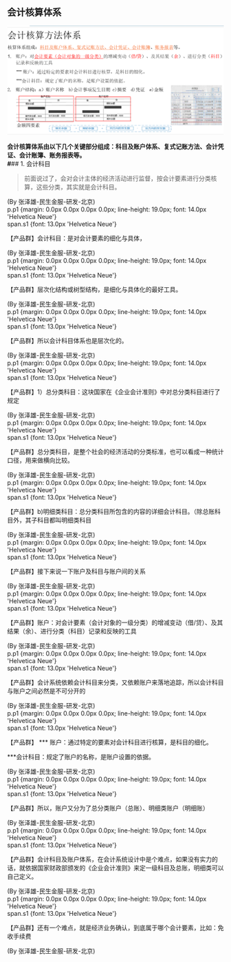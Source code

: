 ## 会计核算体系

![](/assets/4.0.1.1会计核算体系.png)

**会计核算体系由以下几个关键部分组成：科目及账户体系、复式记账方法、会计凭证、会计账簿、账务报表等。    
\#**\#\# 1. 会计科目

> 前面说过了，会对会计主体的经济活动进行监督，按会计要素进行分类核算，这些分类，其实就是会计科目。

\(By 张泽雄-民生金服-研发-北京\)  
p.p1 {margin: 0.0px 0.0px 0.0px 0.0px; line-height: 19.0px; font: 14.0px 'Helvetica Neue'}  
span.s1 {font: 13.0px 'Helvetica Neue'}

【产品群】会计科目：是对会计要素的细化与具体，

\(By 张泽雄-民生金服-研发-北京\)  
p.p1 {margin: 0.0px 0.0px 0.0px 0.0px; line-height: 19.0px; font: 14.0px 'Helvetica Neue'}  
span.s1 {font: 13.0px 'Helvetica Neue'}

【产品群】层次化结构或树型结构，是细化与具体化的最好工具。

\(By 张泽雄-民生金服-研发-北京\)  
p.p1 {margin: 0.0px 0.0px 0.0px 0.0px; line-height: 19.0px; font: 14.0px 'Helvetica Neue'}  
span.s1 {font: 13.0px 'Helvetica Neue'}

【产品群】所以会计科目体系也是层次化的。

\(By 张泽雄-民生金服-研发-北京\)  
p.p1 {margin: 0.0px 0.0px 0.0px 0.0px; line-height: 19.0px; font: 14.0px 'Helvetica Neue'}  
span.s1 {font: 13.0px 'Helvetica Neue'}

【产品群】1）总分类科目：这块国家在《企业会计准则》中对总分类科目进行了规定

\(By 张泽雄-民生金服-研发-北京\)  
p.p1 {margin: 0.0px 0.0px 0.0px 0.0px; line-height: 19.0px; font: 14.0px 'Helvetica Neue'}  
span.s1 {font: 13.0px 'Helvetica Neue'}

【产品群】总分类科目，是整个社会的经济活动的分类标准，也可以看成一种统计口径，用来做横向比较。

\(By 张泽雄-民生金服-研发-北京\)  
p.p1 {margin: 0.0px 0.0px 0.0px 0.0px; line-height: 19.0px; font: 14.0px 'Helvetica Neue'}  
span.s1 {font: 13.0px 'Helvetica Neue'}

【产品群】b\)明细类科目：总分类科目所包含的内容的详细会计科目。（除总账科目外，其子科目都叫明细类科目

\(By 张泽雄-民生金服-研发-北京\)  
p.p1 {margin: 0.0px 0.0px 0.0px 0.0px; line-height: 19.0px; font: 14.0px 'Helvetica Neue'}  
span.s1 {font: 13.0px 'Helvetica Neue'}

【产品群】接下来说一下账户及科目与账户间的关系

\(By 张泽雄-民生金服-研发-北京\)  
p.p1 {margin: 0.0px 0.0px 0.0px 0.0px; line-height: 19.0px; font: 14.0px 'Helvetica Neue'}  
span.s1 {font: 13.0px 'Helvetica Neue'}

【产品群】账户：对会计要素（会计对象的一级分类）的增减变动（借/贷）、及其结果（余）、进行分类（科目）记录和反映的工具

\(By 张泽雄-民生金服-研发-北京\)  
p.p1 {margin: 0.0px 0.0px 0.0px 0.0px; line-height: 19.0px; font: 14.0px 'Helvetica Neue'}  
span.s1 {font: 13.0px 'Helvetica Neue'}

【产品群】会计系统依赖会计科目来分类，又依赖账户来落地追踪，所以会计科目与账户之间必然是不可分开的

\(By 张泽雄-民生金服-研发-北京\)  
p.p1 {margin: 0.0px 0.0px 0.0px 0.0px; line-height: 19.0px; font: 14.0px 'Helvetica Neue'}  
span.s1 {font: 13.0px 'Helvetica Neue'}

【产品群】  \*\*\* 账户：通过特定的要素对会计科目进行核算，是科目的细化。

\*\*\*会计科目：规定了账户的名称，是账户设置的依据。

\(By 张泽雄-民生金服-研发-北京\)  
p.p1 {margin: 0.0px 0.0px 0.0px 0.0px; line-height: 19.0px; font: 14.0px 'Helvetica Neue'}  
span.s1 {font: 13.0px 'Helvetica Neue'}

【产品群】所以，账户又分为了总分类账户（总账）、明细类账户（明细账）

\(By 张泽雄-民生金服-研发-北京\)  
p.p1 {margin: 0.0px 0.0px 0.0px 0.0px; line-height: 19.0px; font: 14.0px 'Helvetica Neue'}  
span.s1 {font: 13.0px 'Helvetica Neue'}

【产品群】会计科目及账户体系，在会计系统设计中是个难点，如果没有实力的话，就依据国家财政部颁发的《企业会计准则》来定一级科目及总账，明细类可以自己定义。

\(By 张泽雄-民生金服-研发-北京\)  
p.p1 {margin: 0.0px 0.0px 0.0px 0.0px; line-height: 19.0px; font: 14.0px 'Helvetica Neue'}  
span.s1 {font: 13.0px 'Helvetica Neue'}

【产品群】还有一个难点，就是经济业务确认，到底属于哪个会计要素，比如：免收手续费

\(By 张泽雄-民生金服-研发-北京\)

